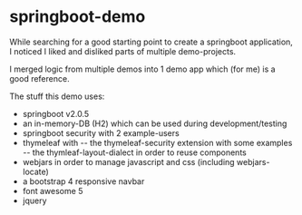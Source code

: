 # springboot-demo

While searching for a good starting point to create a springboot application, I noticed I liked and disliked parts of multiple demo-projects.

I merged logic from multiple demos into 1 demo app which (for me) is a good reference.

The stuff this demo uses:

- springboot v2.0.5 
- an in-memory-DB (H2) which can be used during development/testing
- springboot security with 2 example-users
- thymeleaf with 
-- the thymeleaf-security extension with some examples
-- the thymleaf-layout-dialect in order to reuse components
- webjars in order to manage javascript and css (including webjars-locate)
- a bootstrap 4 responsive navbar
- font awesome 5
- jquery
